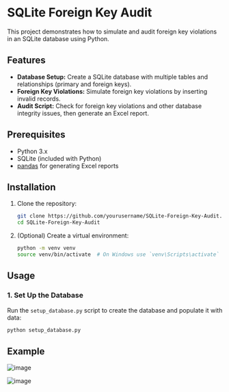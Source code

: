 # SQLite Foreign Key Audit

This project demonstrates how to simulate and audit foreign key violations in an SQLite database using Python.

## Features

- **Database Setup:** Create a SQLite database with multiple tables and relationships (primary and foreign keys).
- **Foreign Key Violations:** Simulate foreign key violations by inserting invalid records.
- **Audit Script:** Check for foreign key violations and other database integrity issues, then generate an Excel report.

## Prerequisites

- Python 3.x
- SQLite (included with Python)
- [pandas](https://pandas.pydata.org/) for generating Excel reports

## Installation

1. Clone the repository:

    ```bash
    git clone https://github.com/yourusername/SQLite-Foreign-Key-Audit.git
    cd SQLite-Foreign-Key-Audit
    ```

2. (Optional) Create a virtual environment:

    ```bash
    python -m venv venv
    source venv/bin/activate  # On Windows use `venv\Scripts\activate`
    ```

## Usage

### 1. Set Up the Database

Run the `setup_database.py` script to create the database and populate it with data:

```bash
python setup_database.py
```

## Example

![image](https://github.com/user-attachments/assets/7fb660b3-240d-44ba-b375-5a6b6b7e11d9)

![image](https://github.com/user-attachments/assets/44a573df-5960-4e85-aa7f-8fef03bdcae6)
